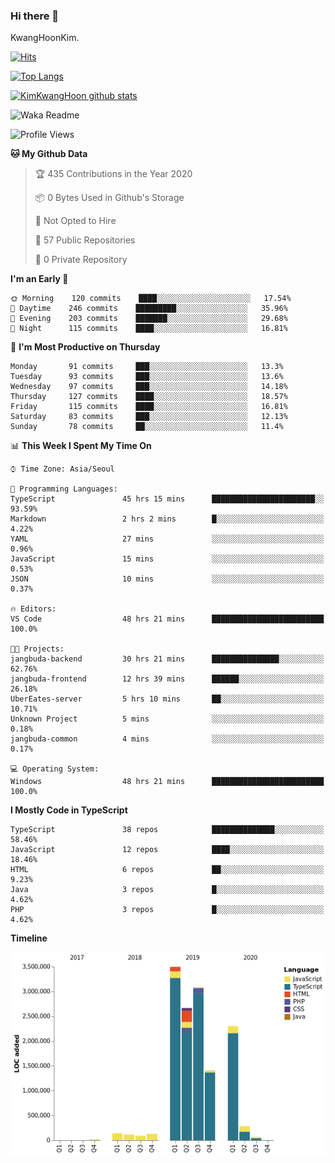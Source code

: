 ### Hi there 👋

KwangHoonKim.

[![Hits](https://hits.seeyoufarm.com/api/count/incr/badge.svg?url=https%3A%2F%2Fgithub.com%2Frhkdgns95)](https://hits.seeyoufarm.com)  

[![Top Langs](https://github-readme-stats.vercel.app/api/top-langs/?username=rhkdgns95&layout=compact)](https://github.com/anuraghazra/github-readme-stats)   

[![KimKwangHoon github stats](https://github-readme-stats.vercel.app/api?username=rhkdgns95&show_icons=true)](https://github.com/anuraghazra/github-readme-stats)  



<!--
**rhkdgns95/rhkdgns95** is a ✨ _special_ ✨ repository because its `README.md` (this file) appears on your GitHub profile.

Here are some ideas to get you started:

- 🔭 I’m currently working on ...
- 🌱 I’m currently learning ...
- 👯 I’m looking to collaborate on ...
- 🤔 I’m looking for help with ...
- 💬 Ask me about ...
- 📫 How to reach me: ...
- 😄 Pronouns: ...
- ⚡ Fun fact: ...
-->



![Waka Readme](https://github.com/rhkdgns95/rhkdgns95/workflows/Waka%20Readme/badge.svg)
<!--START_SECTION:waka-->
![Profile Views](http://img.shields.io/badge/Profile%20Views-1-blue)

**🐱 My Github Data** 

> 🏆 435 Contributions in the Year 2020
 > 
> 📦 0 Bytes Used in Github's Storage 
 > 
> 🚫 Not Opted to Hire
 > 
> 📜 57 Public Repositories
 > 
> 🔑 0 Private Repository 
 > 
**I'm an Early 🐤** 

```text
🌞 Morning    120 commits    ████░░░░░░░░░░░░░░░░░░░░░   17.54% 
🌆 Daytime    246 commits    █████████░░░░░░░░░░░░░░░░   35.96% 
🌃 Evening    203 commits    ███████░░░░░░░░░░░░░░░░░░   29.68% 
🌙 Night      115 commits    ████░░░░░░░░░░░░░░░░░░░░░   16.81%

```
📅 **I'm Most Productive on Thursday** 

```text
Monday       91 commits     ███░░░░░░░░░░░░░░░░░░░░░░   13.3% 
Tuesday      93 commits     ███░░░░░░░░░░░░░░░░░░░░░░   13.6% 
Wednesday    97 commits     ███░░░░░░░░░░░░░░░░░░░░░░   14.18% 
Thursday     127 commits    ████░░░░░░░░░░░░░░░░░░░░░   18.57% 
Friday       115 commits    ████░░░░░░░░░░░░░░░░░░░░░   16.81% 
Saturday     83 commits     ███░░░░░░░░░░░░░░░░░░░░░░   12.13% 
Sunday       78 commits     ██░░░░░░░░░░░░░░░░░░░░░░░   11.4%

```


📊 **This Week I Spent My Time On** 

```text
⌚︎ Time Zone: Asia/Seoul

💬 Programming Languages: 
TypeScript               45 hrs 15 mins      ███████████████████████░░   93.59% 
Markdown                 2 hrs 2 mins        █░░░░░░░░░░░░░░░░░░░░░░░░   4.22% 
YAML                     27 mins             ░░░░░░░░░░░░░░░░░░░░░░░░░   0.96% 
JavaScript               15 mins             ░░░░░░░░░░░░░░░░░░░░░░░░░   0.53% 
JSON                     10 mins             ░░░░░░░░░░░░░░░░░░░░░░░░░   0.37%

🔥 Editors: 
VS Code                  48 hrs 21 mins      █████████████████████████   100.0%

🐱‍💻 Projects: 
jangbuda-backend         30 hrs 21 mins      ███████████████░░░░░░░░░░   62.76% 
jangbuda-frontend        12 hrs 39 mins      ██████░░░░░░░░░░░░░░░░░░░   26.18% 
UberEates-server         5 hrs 10 mins       ██░░░░░░░░░░░░░░░░░░░░░░░   10.71% 
Unknown Project          5 mins              ░░░░░░░░░░░░░░░░░░░░░░░░░   0.18% 
jangbuda-common          4 mins              ░░░░░░░░░░░░░░░░░░░░░░░░░   0.17%

💻 Operating System: 
Windows                  48 hrs 21 mins      █████████████████████████   100.0%

```

**I Mostly Code in TypeScript** 

```text
TypeScript               38 repos            ██████████████░░░░░░░░░░░   58.46% 
JavaScript               12 repos            ████░░░░░░░░░░░░░░░░░░░░░   18.46% 
HTML                     6 repos             ██░░░░░░░░░░░░░░░░░░░░░░░   9.23% 
Java                     3 repos             █░░░░░░░░░░░░░░░░░░░░░░░░   4.62% 
PHP                      3 repos             █░░░░░░░░░░░░░░░░░░░░░░░░   4.62%

```


**Timeline**

![Chart not found](https://github.com/rhkdgns95/rhkdgns95/blob/master/charts/bar_graph.png) 


<!--END_SECTION:waka-->
